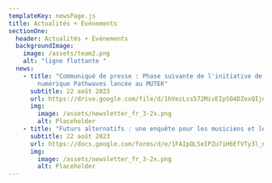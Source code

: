 ```yaml
---
templateKey: newsPage.js
title: Actualités + Événements
sectionOne:
  header: Actualités + Événements
  backgroundImage:
    image: /assets/team2.png
    alt: "ligne flottante "
  news:
    - title: "Communiqué de presse : Phase suivante de l'initiative de littératie
        numérique Pathwaves lancée au MUTEK"
      subtitle: 22 août 2023
      url: https://drive.google.com/file/d/1hVezLss572MivEIpS04DZoxQIjoA7PA9/view
      img:
        image: /assets/newsletter_fr_3-2x.png
        alt: Placeholder
    - title: "Futurs alternatifs : une enquête pour les musiciens et les créatifs"
      subtitle: 22 août 2023
      url: https://docs.google.com/forms/d/e/1FAIpQLSeIPZu7iH6EfVTy3l_nw9RMuXnKjlcVii-FfalYsRLILlGl0w/viewform
      img:
        image: /assets/newsletter_fr_3-2x.png
        alt: Placeholder
---
```

